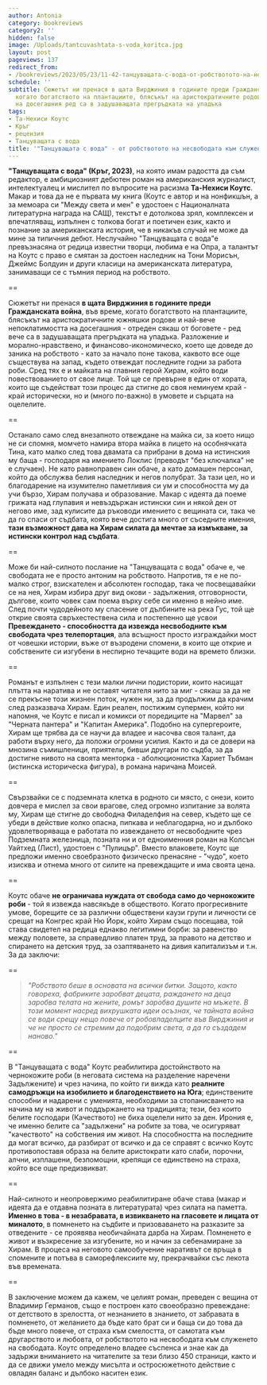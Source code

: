 ```yaml
---
author: Antonia
category: bookreviews
category2: ''
hidden: false
image: /Uploads/tantcuvashtata-s-voda_koritca.jpg
layout: post
pageviews: 137
redirect_from:
- /bookreviews/2023/05/23/11-42-танцуващата-с-вода-от-робствотото-на-несвободата-към-служенето-на-свободата
schedule: ''
subtitle: Сюжетът ни пренася в щата Вирджиния в годините преди Гражданската война,
  когато богатството на плантациите, блясъкът на аристократичните родове и непоклатимостта
  на досегашния ред са в задушаващата прегръдката на упадъка
tags:
- Та-Нехиси Коутс
- Кръг
- рецензия
- Танцуващата с вода
title: '"Танцуващата с вода" - от робствотото на несвободата към служенето на свободата'
---
```


**"Танцуващата с вода" (Кръг, 2023)**, на която имам радостта да съм редактор, е амбициозният дебютен роман на американския журналист, интелектуалец и мислител по въпросите на расизма **Та-Нехиси Коутс**. Макар и това да не е първата му книга (Коутс е автор и на нонфикшън, а за мемоара си "Между света и мен" е удостоен с Националната литературна награда на САЩ), текстът е дотолкова зрял, комплексен и впечатляващ, изпълнен с толкова богат и поетичен език, както и познание за американската история, че в никакъв случай не може да мине за типичния дебют. Неслучайно "Танцуващата с вода"е превъзнасяна от редица известни творци, любима е на Опра, а талантът на Коутс с право е смятан за достоен наследник на Тони Морисън, Джеймс Болдуин и други класици на американската литература, занимаващи се с тъмния период на робството.

\==

Сюжетът ни пренася **в щата Вирджиния в годините преди Гражданската война**, във време, когато богатството на плантациите, блясъкът на аристократичните южняшки родове и най-вече непоклатимостта на досегашния - отреден сякаш от боговете - ред вече са в задушаващата прегръдката на упадъка. Разложение и морално-нравствено, и финансово-икономическо, което ще доведе до заника на робството - като за начало поне такова, каквото все още съществува на запад, където отвеждат последните годни за работа роби. Сред тях е и майката на главния герой Хирам, който води повествованието от свое лице. Той ще се превърне в един от хората, които ще съдействат този процес да стигне до своя неминуем край - край исторически, но и (много по-важно) в умовете и сърцата на оцелелите.

\==

Останало само след внезапното отвеждане на майка си, за което нищо не си спомня, момчето намира втора майка в лицето на особнячката Тина, като малко след това двамата са прибрани в дома на истинския му баща - господаря на имението Локлис (преводът "без ключалка" не е случаен). Не като равноправен син обаче, а като домашен персонал, който да обслужва белия наследник и негов полубрат. За тази цел, но и благодарение на изумително паметливия си ум и способността му да учи бързо, Хирам получава и образование. Макар с идеята да поеме грижата над глупавия и невъздържан истински син и някой ден от негово име, зад кулисите да ръководи имението с вещината си, така че да го спаси от съдбата, която вече достига много от съседните имения, **тази възможност дава на Хирам силата да мечтае за измъкване, за истински контрол над съдбата**. 

\==

Може би най-силното послание на "Танцуващата с вода" обаче е, че свободата не е просто антоним на робството. Напротив, тя е не по-малко строг, взискателен и абсолютен господар, така че посвещавайки се на нея, Хирам избира друг вид окови - задължения, отговорности, дългове, които човек сам поема върху себе си именно в нейно име. След почти чудодейното му спасение от дълбините на река Гус, той ще открие своята свръхестествена сила и постепенно ще усвои **Превеждането - способността да извежда несвободните към свободата чрез телепортация**, ала всъщност просто изграждайки мост от човешки истории, въже от възродени спомени, в които ще открие и собствените си изгубени в неспирно течащите води на времето близки. 

\==

Романът е изпълнен с тези малки лични подистории, които насищат плътта на наратива и не оставят читателя нито за миг - сякаш за да не се прекъсне този жизнен поток, нужен ни, за да продължим да крачим след разказвача Хирам. Един реален, постижим супермен, който ни напомня, че Коутс е писал и комикси от поредиците на "Марвел" за "Черната пантера" и "Капитан Америка". Подобно на супергероите, Хирам ще трябва да се научи да владее и насочва своя талант, да работи върху него, да положи огромни усилия. Както и да се довери на мнозина съмишленици, приятели, бивши другари по съдба, за да достигне нивото на своята менторка - аболюционистка Хариет Тъбман (истинска историческа фигура), в романа наричана Моисей. 

\==

Свързвайки се с подземната клетка в родното си място, с онези, които довчера е мислел за свои врагове, след огромно изпитание за волята му, Хирам ще стигне до свободна Филаделфия на север, където ще се убеди в действие колко опасна, пипкава и неблагодарна, но и дълбоко удовлетворяваща е работата по извеждането от несвободните чрез Подземната железница, позната ни и от едноименния роман на Колсън Уайтхед (Лист), удостоен с "Пулицър". Вместо влаковете, Коутс ще предложи именно своебразното физическо пренасяне - "чудо", което изисква и отнема много от силите на превеждащите и има своята цена. 

\==

Коутс обаче **не ограничава нуждата от свобода само до чернокожите роби** - той я извежда навсякъде в обществото. Когато прогресивните умове, борещите се за различни обществени каузи групи и личности се срещат на Конгрес край Ню Йорк, който Хирам също посещава, той става свидетел на редица еднакво легитимни борби: за равенство между половете, за справедливо платен труд, за правото на детство и спирането на детския труд, за озаптяването на дивия капитализъм и т.н. За да заключи: 

\==

> *"Робството беше в основата на всички битки. Защото, както говореха, фабриките заробват децата, раждането на деца заробва телата на жените, ромът заробва душите на мъжете. В този момент насред вихрушката идеи осъзнах, че тайната война се води срещу нещо повече от робовладелците във Вирджиния и че не просто се стремим да подобрим света, а да го създадем наново."*

\==

В "Танцуващата с вода" Коутс реабилитира достойнството на чернокожите роби (в неговата система на разделение наречени Задължените) и чрез начина, по който ги вижда като **реалните самодръжци на изобилието и благоденствието на Юга**; единствените способни и надарени с уменията, необходими за стопанисването на начина му на живот и поддържането на традицията; тези, без които белите господари (Качеството) не биха оцелели нито за ден. Ирония е, че именно белите са "задължени" на робите за това, че осигуряват "качеството" на собствения им живот. На способността на последните да могат всичко, да разбират от всичко и да се справят с всичко Коутс противопоставя образа на белите аристократи като слаби, порочни, алчни, изплашени, безпомощни, крепящи се единствено на страха, който все още предизвикват.    

\==

Най-силното и неопровержимо реабилитиране обаче става (макар и идеята да е отдавна позната в литературата) чрез силата на паметта. **Именно в това - в незабравата, в извикването на гласовете и лицата от миналото**, в помненето на съдбите и призоваването на разказите за отведените - се проявява необичайната дарба на Хирам. Помненето е живот и възкресение за изгубените, но и начин за себенамиране за Хирам. В процеса на неговото самообучение наративът се връща в спомените и потъва в саморефлексиите му, прекрачвайки със лекота във времената.

\==

В заключение можем да кажем, че целият роман, преведен с вещина от Владимир Германов, също е построен като своеобразно превеждане: от детството в зрелостта, от незнанието в знанието, от забравата в помненето, от желанието да бъде като брат си и баща си до това да бъде много повече, от страха към смелостта, от самотата към другарството и любовта, от робствотото на несвободата към служенето на свободата. Коутс определено владее съспенса и знае как да задържи вниманието на читателите за тези близо 450 страници, както и да се движи умело между мисълта и остросюжетното действие с овладян баланс и дълбоко наситен език.
